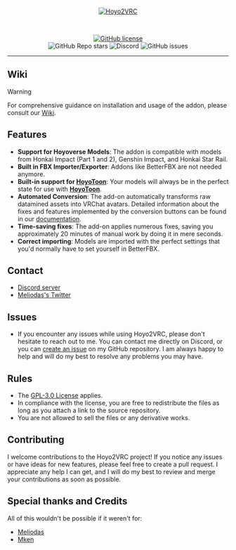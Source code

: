 <br>
<p align="center">
    <a href="https://github.com/Melioli/Hoyo2VRC"><img src="https://hoyotoon.com/images/Hoyo2VRCBanner.png" alt="Hoyo2VRC"/></a>
</p><br>

<p align="center">
    <a href="https://github.com/Melioli/Hoyo2VRC/blob/main/LICENSE"><img alt="GitHub license" src="https://img.shields.io/badge/License-GPL--3.0-702963?style=for-the-badge"></a><br>
    <img alt="GitHub Repo stars" src="https://img.shields.io/github/stars/Melioli/Hoyo2VRC?style=for-the-badge"
"></a>
    <img alt="Discord" src="https://img.shields.io/discord/1129811149416824934?style=for-the-badge"
"></a>
    <img alt="GitHub issues" src="https://img.shields.io/github/issues/Melioli/Hoyo2VRC?style=for-the-badge"
"></a>
</p>

---

## Wiki

> [!WARNING]
> For comprehensive guidance on installation and usage of the addon, please consult our [Wiki](https://docs.hoyotoon.com/category/hoyo2vrc).

## Features

- **Support for Hoyoverse Models**: The addon is compatible with models from Honkai Impact (Part 1 and 2), Genshin Impact, and Honkai Star Rail.
- **Built in FBX Importer/Exporter**: Addons like BetterFBX are not needed anymore.
- **Built-in support for [HoyoToon](https://github.com/Melioli/HoyoToon)**: Your models will always be in the perfect state for use with **[HoyoToon](https://github.com/Melioli/HoyoToon)**.
- **Automated Conversion**: The add-on automatically transforms raw datamined assets into VRChat avatars. Detailed information about the fixes and features implemented by the conversion buttons can be found in our [documentation](https://docs.hoyotoon.com/Hoyo2VRC/Features).
- **Time-saving fixes**: The add-on applies numerous fixes, saving you approximately 20 minutes of manual work by doing it in mere seconds.
- **Correct importing**: Models are imported with the perfect settings that you'd normally have to set yourself in BetterFBX.

## Contact

- [Discord server](https://discord.gg/meliverse)
- [Meliodas's Twitter](https://twitter.com/Meliodas7DL)

## Issues

- If you encounter any issues while using Hoyo2VRC, please don't hesitate to reach out to me. You can contact me directly on Discord, or you can [create an issue](https://github.com/Melioli/Hoyo2VRC/issues/new/choose) on my GitHub repository. I am always happy to help and will do my best to resolve any problems you may have.

## Rules

- The [GPL-3.0 License](https://github.com/Melioli/Hoyo2VRC/blob/main/LICENSE) applies.
- In compliance with the license, you are free to redistribute the files as long as you attach a link to the source repository.
- You are not allowed to sell the files or any derivative works.

## Contributing

I welcome contributions to the Hoyo2VRC project! If you notice any issues or have ideas for new features, please feel free to create a pull request. I appreciate any help I can get, and I will do my best to review and merge your contributions as soon as possible.

## Special thanks and Credits

All of this wouldn't be possible if it weren't for:

- [Meliodas](https://github.com/Melioli)
- [Mken](https://github.com/michael-gh1)
